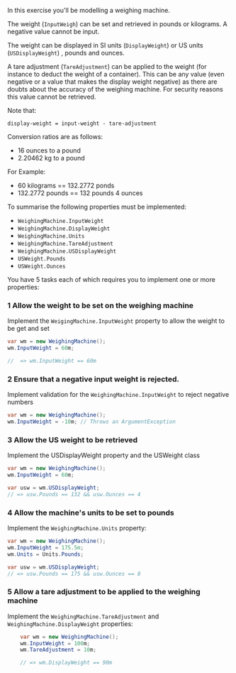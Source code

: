 In this exercise you'll be modelling a weighing machine.

The weight (`InputWeigh`) can be set and retrieved in pounds or kilograms.  A negative
value cannot be input.

The weight can be displayed in SI units (`DisplayWeight`) or US units (`USDisplayWeight`)
, pounds and ounces.

A tare adjustment (`TareAdjustment`) can be applied to the weight (for instance to deduct the
weight of a container).  This can be any value (even negative or a value that makes the display weight negative) 
as there are doubts about the accuracy
 of the weighing machine.  For security reasons this value cannot be retrieved.

Note that:
```
display-weight = input-weight - tare-adjustment
```

Conversion ratios are as follows:
- 16 ounces to a pound
- 2.20462 kg to a pound

For Example:
- 60 kilograms == 132.2772 ponds
- 132.2772 pounds == 132 pounds 4 ounces

To summarise the following properties must be implemented:
- `WeighingMachine.InputWeight`
- `WeighingMachine.DisplayWeight`
- `WeighingMachine.Units`
- `WeighingMachine.TareAdjustment`
- `WeighingMachine.USDisplayWeight`
- `USWeight.Pounds`
- `USWeight.Ounces`

You have 5 tasks each of which requires you to implement one or
more properties:

### 1 Allow the weight to be set on the weighing machine 

Implement the `WeigingMachine.InputWeight` property to allow the weight to be get and set
``` csharp
var wm = new WeighingMachine();
wm.InputWeight = 60m;

//  => wm.InputWeight == 60m
```

### 2 Ensure that a negative input weight is rejected.

Implement validation for the `WeighingMachine.InputWeight` to reject negative numbers
``` csharp
var wm = new WeighingMachine();
wm.InputWeight = -10m; // Throws an ArgumentException
```

### 3 Allow the US weight to be retrieved

Implement the USDisplayWeight property and the USWeight class
``` csharp
var wm = new WeighingMachine();
wm.InputWeight = 60m;

var usw = wm.USDisplayWeight;
// => usw.Pounds == 132 && usw.Ounces == 4
```

### 4 Allow the machine's units to be set to pounds

Implement the `WeighingMachine.Units` property:

``` csharp
var wm = new WeighingMachine();
wm.InputWeight = 175.5m;
wm.Units = Units.Pounds;

var usw = wm.USDisplayWeight;
// => usw.Pounds == 175 && usw.Ounces == 8
```

### 5 Allow a tare adjustment to be applied to the weighing machine

Implement the `WeighingMachine.TareAdjustment` and `WeighingMachine.DisplayWeight` properties:

``` csharp
    var wm = new WeighingMachine();
    wm.InputWeight = 100m;
    wm.TareAdjustment = 10m;

    // => wm.DisplayWeight == 90m
```
